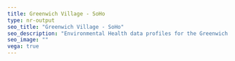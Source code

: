 ```yaml
---
title: Greenwich Village - SoHo
type: nr-output
seo_title: "Greenwich Village - SoHo"
seo_description: "Environmental Health data profiles for the Greenwich Village - SoHo neighborhood of NYC."
seo_image: ""
vega: true
---
```

